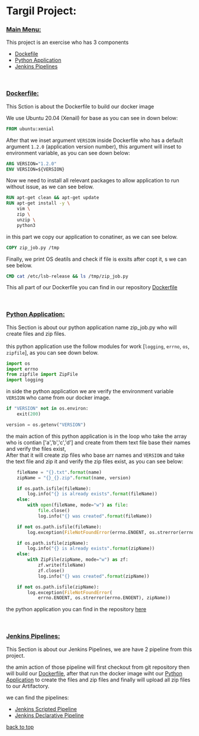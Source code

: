 <h1 class="title">
    Targil Project:
</h1>

<h3 id="menu" style="text-decoration:underline">
Main Menu:
</h3>

This project is an exercise who has 3 components

- [Dockefile](#docker)
- [Python Application](#python)
- [Jenkins Pipelines](#jenkins)

<br>

<h3 id="docker" style="text-decoration:underline">Dockerfile:</h3>

This Sction is about the Dockerfile to build our docker image

We use Ubuntu 20.04 (Xenail) for base as you can see in down below:
```dockerfile
FROM ubuntu:xenial
```

After that we inset argument `VERSION` inside Dockerfile who has a default argument `1.2.0` (application version number), this argument will inset to environment variable, as you can see down below:
```dockerfile
ARG VERSION="1.2.0"
ENV VERSION=${VERSION}
```

Now we need to install all relevant packages to allow application to run without issue, as we can see below.
```dockerfile
RUN apt-get clean && apt-get update
RUN apt-get install -y \
    vim \
    zip \
    unzip \
    python3
```

in this part we copy our application to conatiner, as we can see below. 
```dockerfile
COPY zip_job.py /tmp
```

Finally, we print OS deatils and check if file is exsits after copt it, s we can see below. 
```dockerfile
CMD cat /etc/lsb-release && ls /tmp/zip_job.py
```

This all part of our Dockerfile you can find in our repository [Dockerfile](/Dockerfile)

<br>

<h3 id="python" style="text-decoration:underline">Python Application:</h3>

This Section is about our python application name zip_job.py who will create files and zip files.<br><br>
this python application use the follow modules for work [`logging`, `errno`, `os`, `zipfile`], as you can see down below.

```python
import os
import errno
from zipfile import ZipFile
import logging
```

in side the python application we are verify the environment variable `VERSION` who came from our docker image.

```python
if "VERSION" not in os.environ:
    exit(200)

version = os.getenv("VERSION")
```

the main action of this python application is in the loop who take the array who is contian ['a','b','c','d'] and create from them  text file base their names and verify the files exist, <br>
After that it will create zip files who base arr names and `VERSION` and take the text file and zip it and verify the zip files exist, as you can see below:

```python
    fileName = "{}.txt".format(name)
    zipName = "{}_{}.zip".format(name, version)

    if os.path.isfile(fileName):
        log.info("{} is already exists".format(fileName))
    else:
        with open(fileName, mode="w") as file:
            file.close()
            log.info("{} was created".format(fileName))

    if not os.path.isfile(fileName):
        log.exception(FileNotFoundError(errno.ENOENT, os.strerror(errno.ENOENT), fileName))

    if os.path.isfile(zipName):
        log.info("{} is already exists".format(zipName))
    else:
        with ZipFile(zipName, mode="w") as zf:
            zf.write(fileName)
            zf.close()
            log.info("{} was created".format(zipName))

    if not os.path.isfile(zipName):
        log.exception(FileNotFoundError(
            errno.ENOENT, os.strerror(errno.ENOENT), zipName))

```

the python application you can find in the repository [here](/zip_job.py)

<br>

<h3 id="jenkins" style="text-decoration:underline">Jenkins Pipelines:</h3>

This Section is about our Jenkins Pipelines, we are have 2 pipeline from this project.

the amin action of those pipeline will first checkout from git repository then will build our [Dockerfile](#docker), after that run the docker image wiht our [Python Application](#python) to create the files and zip files and finally will upload all zip files to our Artifactory.  <br>

we can find the pipelines:

- [Jenkins Scripted Pipeline](/Jenkinsfile_scripted)
- [Jenkins Declarative Pipeline](/Jenkinsfile_declarative)

[back to top](#menu)
